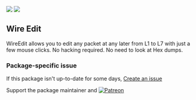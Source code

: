 [![](https://img.shields.io/chocolatey/v/wireedit?color=green&label=wireedit)](https://chocolatey.org/packages/wireedit) [![](https://img.shields.io/chocolatey/dt/wireedit)](https://chocolatey.org/packages/wireedit)

## Wire Edit
WireEdit allows you to edit any packet at any later from L1 to L7 with just a few mouse 
clicks. No hacking required. No need to look at Hex dumps.

### Package-specific issue
If this package isn't up-to-date for some days, [Create an issue](https://github.com/tunisiano187/Chocolatey-packages/issues/new/choose)

Support the package maintainer and [![Patreon](https://cdn.jsdelivr.net/gh/tunisiano187/Chocolatey-packages@d15c4e19c709e7148588d4523ffc6dd3cd3c7e5e/icons/patreon.png)](https://www.patreon.com/bePatron?u=39585820)
